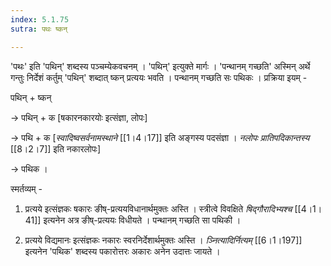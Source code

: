```yaml
---
index: 5.1.75
sutra: पथः ष्कन्

---
```

'पथः' इति 'पथिन्' शब्दस्य पञ्चम्येकवचनम् । 'पथिन्' इत्युक्ते मार्गः । 'पन्थानम् गच्छति' अस्मिन् अर्थे गन्तुः निर्देशं कर्तुम् 'पथिन्' शब्दात् ष्कन् प्रत्ययः भवति । पन्थानम् गच्छति सः पथिकः । प्रक्रिया इयम् -



पथिन् + ष्कन्

→ पथिन् + क [षकारनकारयोः इत्संज्ञा, लोपः]

→ पथि + क [_स्वादिष्वसर्वनामस्थाने_ [[1।4।17]] इति अङ्गस्य पदसंज्ञा ।  _नलोपः प्रातिपदिकान्तस्य_ [[8।2।7]] इति नकारलोपः]

→ पथिक ।



स्मर्तव्यम् - 

1. प्रत्यये इत्संज्ञकः षकारः ङीष्-प्रत्ययविधानार्थमुक्तः अस्ति । स्त्रीत्वे विवक्षिते _षिद्गौरादिभ्यश्च_ [[4।1।41]] इत्यनेन अत्र ङीष्-प्रत्ययः विधीयते । पन्थानम् गच्छति सा पथिकी ।

    

2. प्रत्यये विद्यमानः इत्संज्ञकः नकारः स्वरनिर्देशार्थमुक्तः अस्ति । _ञ्नित्यादिर्नित्यम्_ [[6।1।197]] इत्यनेन 'पथिक' शब्दस्य पकारोत्तरः अकारः अनेन उदात्तः जायते ।



                         

